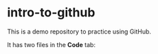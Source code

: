 # intro-to-github
This is a demo repository to practice using GitHub.

It has two files in the **Code** tab:
